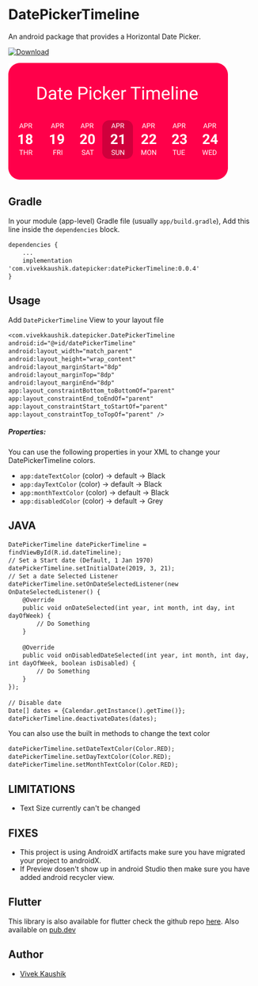 # DatePickerTimeline
An android package that provides a Horizontal Date Picker.

[ ![Download](https://api.bintray.com/packages/iamvivekkaushik/DatePickerLibrary/datePickerTimeline/images/download.svg) ](https://bintray.com/iamvivekkaushik/DatePickerLibrary/datePickerTimeline/_latestVersion)

<img src="https://github.com/101Loop/DatePickerTimeline/blob/master/screenshots/datePicker.png?raw=true" alt="DatePicker Logo" />


## Gradle

In your module (app-level) Gradle file (usually `app/build.gradle`), Add this line inside the `dependencies` block.

```
dependencies {
    ...
    implementation 'com.vivekkaushik.datepicker:datePickerTimeline:0.0.4'
}
```

## Usage
Add `DatePickerTimeline` View to your layout file

```
<com.vivekkaushik.datepicker.DatePickerTimeline
android:id="@+id/datePickerTimeline"
android:layout_width="match_parent"
android:layout_height="wrap_content"
android:layout_marginStart="8dp"
android:layout_marginTop="8dp"
android:layout_marginEnd="8dp"
app:layout_constraintBottom_toBottomOf="parent"
app:layout_constraintEnd_toEndOf="parent"
app:layout_constraintStart_toStartOf="parent"
app:layout_constraintTop_toTopOf="parent" />
```

##### Properties:
You can use the following properties in your XML to change your DatePickerTimeline colors.

* `app:dateTextColor`         (color)   -> default -> Black
* `app:dayTextColor`          (color)   -> default -> Black
* `app:monthTextColor`        (color)   -> default -> Black
* `app:disabledColor`         (color)   -> default -> Grey

JAVA
-----

```
DatePickerTimeline datePickerTimeline = findViewById(R.id.dateTimeline);
// Set a Start date (Default, 1 Jan 1970)
datePickerTimeline.setInitialDate(2019, 3, 21);
// Set a date Selected Listener
datePickerTimeline.setOnDateSelectedListener(new OnDateSelectedListener() {
    @Override
    public void onDateSelected(int year, int month, int day, int dayOfWeek) {
        // Do Something
    }

    @Override
    public void onDisabledDateSelected(int year, int month, int day, int dayOfWeek, boolean isDisabled) {
        // Do Something
    }
});

// Disable date
Date[] dates = {Calendar.getInstance().getTime()};
datePickerTimeline.deactivateDates(dates);
```

You can also use the built in methods to change the text color

```
datePickerTimeline.setDateTextColor(Color.RED);
datePickerTimeline.setDayTextColor(Color.RED);
datePickerTimeline.setMonthTextColor(Color.RED);
```


LIMITATIONS
-----

* Text Size currently can't be changed


FIXES
-----
* This project is using AndroidX artifacts make sure you have migrated your project to androidX.
* If Preview dosen't show up in android Studio then make sure you have added android recycler view.


Flutter
-----

This library is also available for flutter check the github repo [here](https://github.com/iamvivekkaushik/DatePickerTimelineFlutter).
Also available on [pub.dev](https://pub.dev/packages/date_picker_timeline)


Author
------

* [Vivek Kaushik](http://github.com/iamvivekkaushik/)
